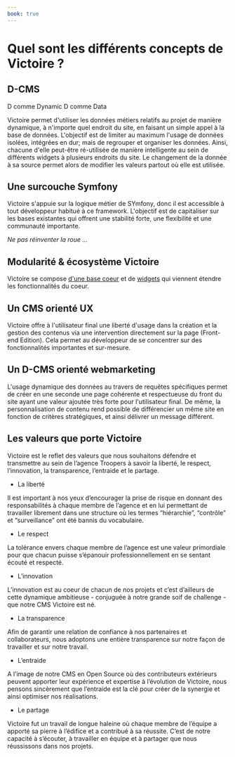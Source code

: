 ```yaml
---
book: true
---
```


# Quel sont les différents concepts de Victoire ?

## D-CMS

D comme Dynamic
D comme Data

Victoire permet d'utiliser les données métiers relatifs au projet de manière dynamique, à n'importe quel endroit du site, en faisant un simple appel à la base de données.
L'objectif est de limiter au maximum l'usage de données isolées, intégrées en dur; mais de regrouper et organiser les données. Ainsi, chacune d'elle peut-être ré-utilisée de manière intelligente au sein de différents widgets à plusieurs endroits du site.
Le changement de la donnée à sa source permet alors de modifier les valeurs partout où elle est utilisée.

## Une surcouche Symfony

Victoire s'appuie sur la logique métier de SYmfony, donc il est accessible à tout développeur habitué à ce framework. L'objectif est de capitaliser sur les bases existantes qui offrent une stabilité forte, une flexibilité et une communauté importante.

_Ne pas réinventer la roue ..._

## Modularité & écosystème Victoire

Victoire se compose [d'une base coeur](http://github.com/victoire/victoire) et de [widgets](http://github.com/friendsofvictoire) qui viennent étendre les fonctionnalités du coeur.

## Un CMS orienté UX

Victoire offre à l'utilisateur final une liberté d'usage dans la création et la gestion des contenus via une intervention directement sur la page (Front-end Edition).
Cela permet au développeur de se concentrer sur des fonctionnalités importantes et sur-mesure.

## Un D-CMS orienté webmarketing

L'usage dynamique des données au travers de requêtes spécifiques permet de créer en une seconde une page cohérente et respectueuse du front du site ayant une valeur ajoutée très forte pour l'utilisateur final.
De même, la personnalisation de contenu rend possible de différencier un même site en fonction de critères stratégiques, et ainsi délivrer un message différent.

## Les valeurs que porte Victoire

Victoire est le reflet des valeurs que nous souhaitons défendre et transmettre au sein de l’agence Troopers à savoir la liberté, le respect, l’innovation, la transparence, l’entraide et le partage.

* La liberté

Il est important à nos yeux d’encourager la prise de risque en donnant des responsabilités à chaque membre de l’agence et en lui permettant de travailler librement dans une structure où les termes “hiérarchie”, “contrôle” et “surveillance” ont été bannis du vocabulaire.

* Le respect

La tolérance envers chaque membre de l’agence est une valeur primordiale pour que chacun puisse s’épanouir professionnellement en se sentant écouté et respecté.

* L’innovation

L’innovation est au coeur de chacun de nos projets et c’est d’ailleurs de cette dynamique ambitieuse - conjuguée à notre grande soif de challenge - que notre CMS Victoire est né.

* La transparence

Afin de garantir une relation de confiance à nos partenaires et collaborateurs, nous adoptons une entière transparence sur notre façon de travailler et sur notre travail.

* L’entraide

A l’image de notre CMS en Open Source où des contributeurs extérieurs peuvent apporter leur expérience et expertise à l’évolution de Victoire, nous pensons sincèrement que l’entraide est la clé pour créer de la synergie et ainsi optimiser nos réalisations.

* Le partage

Victoire fut un travail de longue haleine où chaque membre de l’équipe a apporté sa pierre à l’édifice et a contribué à sa réussite. C’est de notre capacité à s’écouter, à travailler en équipe et à partager que nous réussissons dans nos projets.
